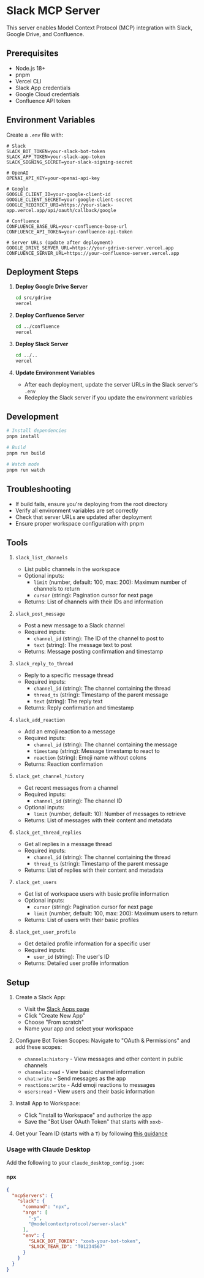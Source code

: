 # Slack MCP Server

This server enables Model Context Protocol (MCP) integration with Slack, Google Drive, and Confluence.

## Prerequisites

- Node.js 18+
- pnpm
- Vercel CLI
- Slack App credentials
- Google Cloud credentials
- Confluence API token

## Environment Variables

Create a `.env` file with:

```env
# Slack
SLACK_BOT_TOKEN=your-slack-bot-token
SLACK_APP_TOKEN=your-slack-app-token
SLACK_SIGNING_SECRET=your-slack-signing-secret

# OpenAI
OPENAI_API_KEY=your-openai-api-key

# Google
GOOGLE_CLIENT_ID=your-google-client-id
GOOGLE_CLIENT_SECRET=your-google-client-secret
GOOGLE_REDIRECT_URI=https://your-slack-app.vercel.app/api/oauth/callback/google

# Confluence
CONFLUENCE_BASE_URL=your-confluence-base-url
CONFLUENCE_API_TOKEN=your-confluence-api-token

# Server URLs (Update after deployment)
GOOGLE_DRIVE_SERVER_URL=https://your-gdrive-server.vercel.app
CONFLUENCE_SERVER_URL=https://your-confluence-server.vercel.app
```

## Deployment Steps

1. **Deploy Google Drive Server**
   ```bash
   cd src/gdrive
   vercel
   ```

2. **Deploy Confluence Server**
   ```bash
   cd ../confluence
   vercel
   ```

3. **Deploy Slack Server**
   ```bash
   cd ../..
   vercel
   ```

4. **Update Environment Variables**
   - After each deployment, update the server URLs in the Slack server's `.env`
   - Redeploy the Slack server if you update the environment variables

## Development

```bash
# Install dependencies
pnpm install

# Build
pnpm run build

# Watch mode
pnpm run watch
```

## Troubleshooting

- If build fails, ensure you're deploying from the root directory
- Verify all environment variables are set correctly
- Check that server URLs are updated after deployment
- Ensure proper workspace configuration with pnpm

## Tools

1. `slack_list_channels`
   - List public channels in the workspace
   - Optional inputs:
     - `limit` (number, default: 100, max: 200): Maximum number of channels to return
     - `cursor` (string): Pagination cursor for next page
   - Returns: List of channels with their IDs and information

2. `slack_post_message`
   - Post a new message to a Slack channel
   - Required inputs:
     - `channel_id` (string): The ID of the channel to post to
     - `text` (string): The message text to post
   - Returns: Message posting confirmation and timestamp

3. `slack_reply_to_thread`
   - Reply to a specific message thread
   - Required inputs:
     - `channel_id` (string): The channel containing the thread
     - `thread_ts` (string): Timestamp of the parent message
     - `text` (string): The reply text
   - Returns: Reply confirmation and timestamp

4. `slack_add_reaction`
   - Add an emoji reaction to a message
   - Required inputs:
     - `channel_id` (string): The channel containing the message
     - `timestamp` (string): Message timestamp to react to
     - `reaction` (string): Emoji name without colons
   - Returns: Reaction confirmation

5. `slack_get_channel_history`
   - Get recent messages from a channel
   - Required inputs:
     - `channel_id` (string): The channel ID
   - Optional inputs:
     - `limit` (number, default: 10): Number of messages to retrieve
   - Returns: List of messages with their content and metadata

6. `slack_get_thread_replies`
   - Get all replies in a message thread
   - Required inputs:
     - `channel_id` (string): The channel containing the thread
     - `thread_ts` (string): Timestamp of the parent message
   - Returns: List of replies with their content and metadata


7. `slack_get_users`
   - Get list of workspace users with basic profile information
   - Optional inputs:
     - `cursor` (string): Pagination cursor for next page
     - `limit` (number, default: 100, max: 200): Maximum users to return
   - Returns: List of users with their basic profiles

8. `slack_get_user_profile`
   - Get detailed profile information for a specific user
   - Required inputs:
     - `user_id` (string): The user's ID
   - Returns: Detailed user profile information

## Setup

1. Create a Slack App:
   - Visit the [Slack Apps page](https://api.slack.com/apps)
   - Click "Create New App"
   - Choose "From scratch"
   - Name your app and select your workspace

2. Configure Bot Token Scopes:
   Navigate to "OAuth & Permissions" and add these scopes:
   - `channels:history` - View messages and other content in public channels
   - `channels:read` - View basic channel information
   - `chat:write` - Send messages as the app
   - `reactions:write` - Add emoji reactions to messages
   - `users:read` - View users and their basic information

4. Install App to Workspace:
   - Click "Install to Workspace" and authorize the app
   - Save the "Bot User OAuth Token" that starts with `xoxb-`

5. Get your Team ID (starts with a `T`) by following [this guidance](https://slack.com/help/articles/221769328-Locate-your-Slack-URL-or-ID#find-your-workspace-or-org-id)

### Usage with Claude Desktop

Add the following to your `claude_desktop_config.json`:

#### npx

```json
{
  "mcpServers": {
    "slack": {
      "command": "npx",
      "args": [
        "-y",
        "@modelcontextprotocol/server-slack"
      ],
      "env": {
        "SLACK_BOT_TOKEN": "xoxb-your-bot-token",
        "SLACK_TEAM_ID": "T01234567"
      }
    }
  }
}
```